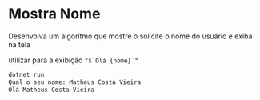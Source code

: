 # Mostra Nome

Desenvolva um algorítmo que mostre o solicite o nome do usuário e exiba na tela

utilizar para a exibição ``"$`Olá {nome}`"``

```bash
dotnet run
Qual o seu nome: Matheus Costa Vieira
Olá Matheus Costa Vieira
```